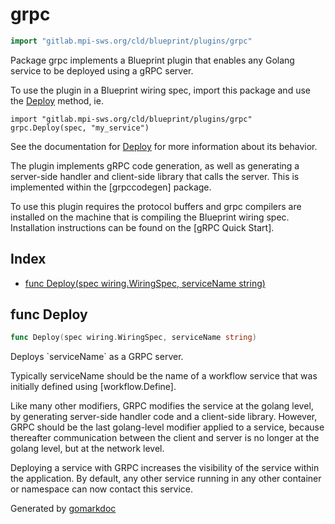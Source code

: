 <!-- Code generated by gomarkdoc. DO NOT EDIT -->

# grpc

```go
import "gitlab.mpi-sws.org/cld/blueprint/plugins/grpc"
```

Package grpc implements a Blueprint plugin that enables any Golang service to be deployed using a gRPC server.

To use the plugin in a Blueprint wiring spec, import this package and use the [Deploy](<#Deploy>) method, ie.

```
import "gitlab.mpi-sws.org/cld/blueprint/plugins/grpc"
grpc.Deploy(spec, "my_service")
```

See the documentation for [Deploy](<#Deploy>) for more information about its behavior.

The plugin implements gRPC code generation, as well as generating a server\-side handler and client\-side library that calls the server. This is implemented within the \[grpccodegen\] package.

To use this plugin requires the protocol buffers and grpc compilers are installed on the machine that is compiling the Blueprint wiring spec. Installation instructions can be found on the \[gRPC Quick Start\].

## Index

- [func Deploy\(spec wiring.WiringSpec, serviceName string\)](<#Deploy>)


<a name="Deploy"></a>
## func Deploy

```go
func Deploy(spec wiring.WiringSpec, serviceName string)
```

Deploys \`serviceName\` as a GRPC server.

Typically serviceName should be the name of a workflow service that was initially defined using \[workflow.Define\].

Like many other modifiers, GRPC modifies the service at the golang level, by generating server\-side handler code and a client\-side library. However, GRPC should be the last golang\-level modifier applied to a service, because thereafter communication between the client and server is no longer at the golang level, but at the network level.

Deploying a service with GRPC increases the visibility of the service within the application. By default, any other service running in any other container or namespace can now contact this service.

Generated by [gomarkdoc](<https://github.com/princjef/gomarkdoc>)
